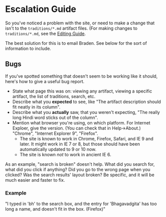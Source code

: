 # Escalation Guide

So you've noticed a problem with the site, or need to make a change that isn't to the `traditions/*.md` artifact files. (For making changes to `traditions/*.md`, see the [Editing Guide](Editing.md).

The best solution for this is to email Braden. See below for the sort of information to include.

## Bugs

If you've spotted something that doesn't seem to be working like it should, here's how to give a useful bug report.

- State what page this was on: viewing any artifact, viewing a specific artifact, the list of traditions, search, etc.
- Describe what you **expected** to see, like "The artifact description should fit neatly in its column".
- Describe what you **actually** saw, that you weren't expecting, "The really long Hindi word sticks out of the column".
- Mention what browser you're using, on which platform. For Internet Exploer, give the version. (You can check that in Help->About.) "Chrome", "Internet Explorer 9", "Firefox".
    - The site is known to work in Chrome, Firefox, Safari, and IE 9 and later. It might work in IE 7 or 8, but those should have been automatically updated to 9 or 10 now.
    - The site is known *not* to work in ancient IE 6.

As an example, "search is broken" doesn't help. What did you search for, what did you click if anything? Did you go to the wrong page when you clicked? Was the search results' layout broken? Be specific, and it will be much easier and faster to fix.

### Example

"I typed in 'bh' to the search box, and the entry for 'Bhagavadgita' has too long a name, and doesn't fit in the box. (Firefox)"
